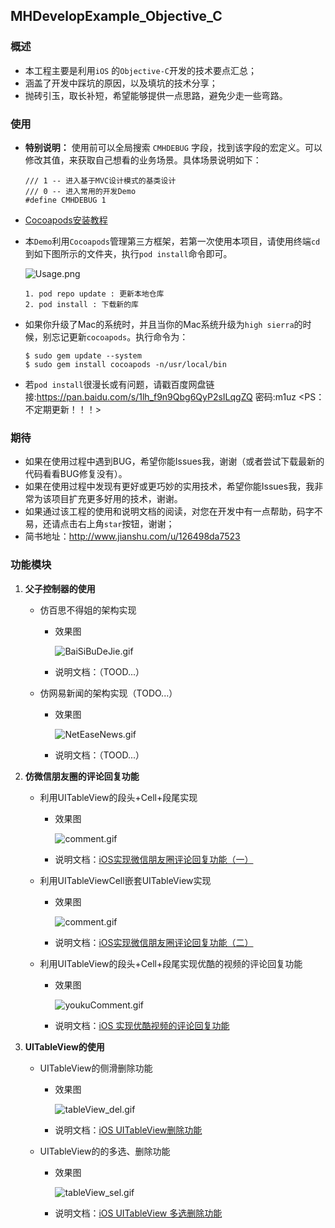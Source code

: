 ## MHDevelopExample_Objective_C

### 概述
- 本工程主要是利用`iOS` 的`Objective-C`开发的技术要点汇总；
- 涵盖了开发中踩坑的原因，以及填坑的技术分享；
- 抛砖引玉，取长补短，希望能够提供一点思路，避免少走一些弯路。

### 使用
- **特别说明：** 使用前可以全局搜索 `CMHDEBUG` 字段，找到该字段的宏定义。可以修改其值，来获取自己想看的业务场景。具体场景说明如下：

	```
	/// 1 -- 进入基于MVC设计模式的基类设计
	/// 0 -- 进入常用的开发Demo
	#define CMHDEBUG 1
	```
- [Cocoapods安装教程](https://www.cnblogs.com/chuancheng/p/8443677.html) 
- 本`Demo`利用`Cocoapods`管理第三方框架，若第一次使用本项目，请使用终端`cd`到如下图所示的文件夹，执行`pod install`命令即可。

	![Usage.png](https://github.com/CoderMikeHe/MHDevelopExample_Objective_C/blob/master/MHDevelopExample/SnapShot/Usage.png)
	
	```
	1. pod repo update : 更新本地仓库
	2. pod install : 下载新的库
	```
- 如果你升级了Mac的系统时，并且当你的Mac系统升级为` high sierra `的时候，别忘记更新`cocoapods`。执行命令为：

	```
	$ sudo gem update --system
	$ sudo gem install cocoapods -n/usr/local/bin
	```
- 若`pod install`很漫长或有问题，请戳百度网盘链接:https://pan.baidu.com/s/1lh_f9n9Qbg6QyP2sILqgZQ  密码:m1uz <PS：不定期更新！！！>

### 期待
- 如果在使用过程中遇到BUG，希望你能Issues我，谢谢（或者尝试下载最新的代码看看BUG修复没有）。
- 如果在使用过程中发现有更好或更巧妙的实用技术，希望你能Issues我，我非常为该项目扩充更多好用的技术，谢谢。
- 如果通过该工程的使用和说明文档的阅读，对您在开发中有一点帮助，码字不易，还请点击右上角`star`按钮，谢谢；
- 简书地址：<http://www.jianshu.com/u/126498da7523>


### 功能模块
1. **父子控制器的使用**
    * 仿百思不得姐的架构实现
    
    	- 效果图
    		
    		![BaiSiBuDeJie.gif](https://github.com/CoderMikeHe/MHDevelopExample_Objective_C/blob/master/MHDevelopExample/SnapShot/BaiSiBuDeJie.gif)
    		
    	- 说明文档：（TOOD...）
    	
    * 仿网易新闻的架构实现（TODO...）
    
    	- 效果图
    	
    		![NetEaseNews.gif](https://github.com/CoderMikeHe/MHDevelopExample_Objective_C/blob/master/MHDevelopExample/SnapShot/NetEaseNews.gif)
    	
    	- 说明文档：（TOOD...）
  
2. **仿微信朋友圈的评论回复功能**
	* 利用UITableView的段头+Cell+段尾实现
		
		- 效果图
		
			![comment.gif](https://github.com/CoderMikeHe/MHDevelopExample_Objective_C/blob/master/MHDevelopExample/SnapShot/comment.gif)
			
		- 说明文档：[iOS实现微信朋友圈评论回复功能（一）](http://www.jianshu.com/p/395bac3648a7)
		
		
	* 利用UITableViewCell嵌套UITableView实现
		- 效果图
		
			![comment.gif](https://github.com/CoderMikeHe/MHDevelopExample_Objective_C/blob/master/MHDevelopExample/SnapShot/comment.gif)
			
		- 说明文档：[iOS实现微信朋友圈评论回复功能（二）](http://www.jianshu.com/p/733733fd042d)
	
	* 利用UITableView的段头+Cell+段尾实现优酷的视频的评论回复功能
		- 效果图
	
			![youkuComment.gif](https://github.com/CoderMikeHe/MHDevelopExample_Objective_C/blob/master/MHDevelopExample/SnapShot/youkuComment.gif)
			
		- 说明文档：[iOS 实现优酷视频的评论回复功能](http://www.jianshu.com/p/feb14f4eee1c)
		
	
3. **UITableView的使用**
	* UITableView的侧滑删除功能
		- 效果图
		
			![tableView_del.gif](https://github.com/CoderMikeHe/MHDevelopExample_Objective_C/blob/master/MHDevelopExample/SnapShot/tableView_del.gif)
		
		- 说明文档：[iOS UITableView删除功能](http://www.jianshu.com/p/4c53901062eb)
		
	* UITableView的的多选、删除功能
		- 效果图
			
			![tableView_sel.gif](https://github.com/CoderMikeHe/MHDevelopExample_Objective_C/blob/master/MHDevelopExample/SnapShot/tableView_sel.gif)
			
		- 说明文档：[iOS UITableView 多选删除功能](http://www.jianshu.com/p/1d82befe9988)

